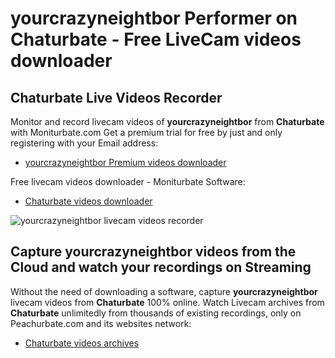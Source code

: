 # yourcrazyneightbor Performer on Chaturbate - Free LiveCam videos downloader

## Chaturbate Live Videos Recorder

Monitor and record livecam videos of **yourcrazyneightbor** from **Chaturbate** with Moniturbate.com
Get a premium trial for free by just and only registering with your Email address:
* [yourcrazyneightbor Premium videos downloader](https://moniturbate.com/request-demo-licence-key.html)

Free livecam videos downloader - Moniturbate Software:
* [Chaturbate videos downloader](https://moniturbate.com/moniturbate-download-software.html)

![yourcrazyneightbor livecam videos recorder](https://peachurnet.com/templates/moniturbate-software.png)


## Capture yourcrazyneightbor videos from the Cloud and watch your recordings on Streaming

Without the need of downloading a software, capture **yourcrazyneightbor** livecam videos from **Chaturbate** 100% online.
Watch Livecam archives from **Chaturbate** unlimitedly from thousands of existing recordings, only on Peachurbate.com and its websites network:
* [Chaturbate videos archives](https://peachurnet.com/)